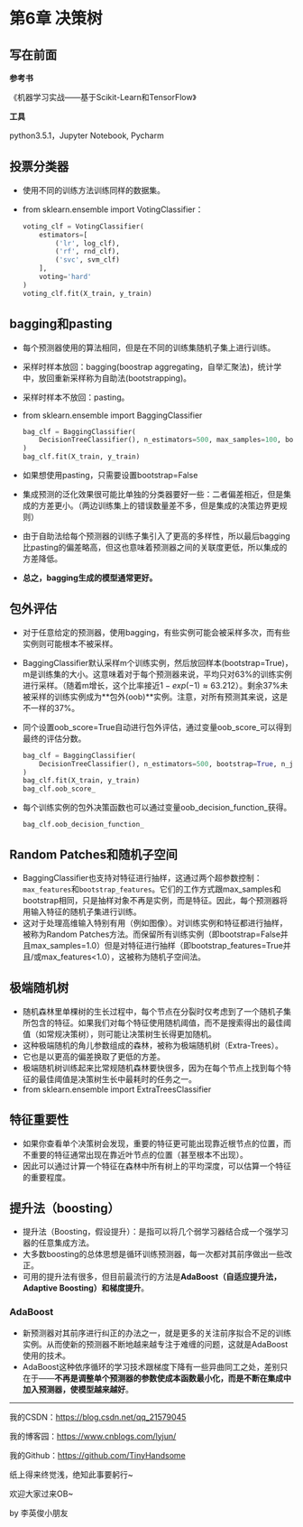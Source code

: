 # 第6章 决策树

## 写在前面

**参考书**

《机器学习实战——基于Scikit-Learn和TensorFlow》

**工具**

python3.5.1，Jupyter Notebook, Pycharm

## 投票分类器

- 使用不同的训练方法训练同样的数据集。

- from sklearn.ensemble import VotingClassifier：

  ```python
  voting_clf = VotingClassifier(
      estimators=[
          ('lr', log_clf),
          ('rf', rnd_clf),
          ('svc', svm_clf)
      ],
      voting='hard'
  )
  voting_clf.fit(X_train, y_train)
  ```

## bagging和pasting

- 每个预测器使用的算法相同，但是在不同的训练集随机子集上进行训练。

- 采样时样本放回：bagging(boostrap aggregating，自举汇聚法)，统计学中，放回重新采样称为自助法(bootstrapping)。

- 采样时样本不放回：pasting。

- from sklearn.ensemble import BaggingClassifier

  ```python
  bag_clf = BaggingClassifier(
      DecisionTreeClassifier(), n_estimators=500, max_samples=100, bootstrap=True, n_jobs=-1
  )
  bag_clf.fit(X_train, y_train)
  ```

- 如果想使用pasting，只需要设置bootstrap=False

- 集成预测的泛化效果很可能比单独的分类器要好一些：二者偏差相近，但是集成的方差更小。（两边训练集上的错误数量差不多，但是集成的决策边界更规则）

- 由于自助法给每个预测器的训练子集引入了更高的多样性，所以最后bagging比pasting的偏差略高，但这也意味着预测器之间的关联度更低，所以集成的方差降低。

- **总之，bagging生成的模型通常更好。**

## 包外评估

- 对于任意给定的预测器，使用bagging，有些实例可能会被采样多次，而有些实例则可能根本不被采样。

- BaggingClassifier默认采样m个训练实例，然后放回样本(bootstrap=True)，m是训练集的大小。这意味着对于每个预测器来说，平均只对63%的训练实例进行采样。（随着m增长，这个比率接近$1-exp(-1)\approx63.212%$）。剩余37%未被采样的训练实例成为**包外(oob)**实例。注意，对所有预测其来说，这是不一样的37%。

- 同个设置oob_score=True自动进行包外评估，通过变量oob_score_可以得到最终的评估分数。

  ```python
  bag_clf = BaggingClassifier(
      DecisionTreeClassifier(), n_estimators=500, bootstrap=True, n_jobs=-1, oob_score=True
  )
  bag_clf.fit(X_train, y_train)
  bag_clf.oob_score_
  ```

- 每个训练实例的包外决策函数也可以通过变量oob_decision_function_获得。

  ```
  bag_clf.oob_decision_function_
  ```

## Random Patches和随机子空间

- BaggingClassifier也支持对特征进行抽样，这通过两个超参数控制：`max_features`和`bootstrap_features`。它们的工作方式跟max_samples和bootstrap相同，只是抽样对象不再是实例，而是特征。因此，每个预测器将用输入特征的随机子集进行训练。
- 这对于处理高维输入特别有用（例如图像）。对训练实例和特征都进行抽样，被称为Random Patches方法。而保留所有训练实例（即bootstrap=False并且max_samples=1.0）但是对特征进行抽样（即bootstrap_features=True并且/或max_features<1.0），这被称为随机子空间法。

## 极端随机树

- 随机森林里单棵树的生长过程中，每个节点在分裂时仅考虑到了一个随机子集所包含的特征。如果我们对每个特征使用随机阈值，而不是搜索得出的最佳阈值（如常规决策树），则可能让决策树生长得更加随机。
- 这种极端随机的角儿参数组成的森林，被称为极端随机树（Extra-Trees）。
- 它也是以更高的偏差换取了更低的方差。
- 极端随机树训练起来比常规随机森林要快很多，因为在每个节点上找到每个特征的最佳阈值是决策树生长中最耗时的任务之一。
- from sklearn.ensemble import ExtraTreesClassifier

##  特征重要性

- 如果你查看单个决策树会发现，重要的特征更可能出现靠近根节点的位置，而不重要的特征通常出现在靠近叶节点的位置（甚至根本不出现）。
- 因此可以通过计算一个特征在森林中所有树上的平均深度，可以估算一个特征的重要程度。

## 提升法（boosting）

- 提升法（Boosting，假设提升）：是指可以将几个弱学习器结合成一个强学习器的任意集成方法。
- 大多数boosting的总体思想是循环训练预测器，每一次都对其前序做出一些改正。
- 可用的提升法有很多，但目前最流行的方法是**AdaBoost（自适应提升法，Adaptive Boosting）**和**梯度提升**。

### AdaBoost

- 新预测器对其前序进行纠正的办法之一，就是更多的关注前序拟合不足的训练实例。从而使新的预测器不断地越来越专注于难缠的问题，这就是AdaBoost使用的技术。
- AdaBoost这种依序循环的学习技术跟梯度下降有一些异曲同工之处，差别只在于——**不再是调整单个预测器的参数使成本函数最小化，而是不断在集成中加入预测器，使模型越来越好**。

------

我的CSDN：https://blog.csdn.net/qq_21579045

我的博客园：https://www.cnblogs.com/lyjun/

我的Github：https://github.com/TinyHandsome

纸上得来终觉浅，绝知此事要躬行~

欢迎大家过来OB~

by 李英俊小朋友